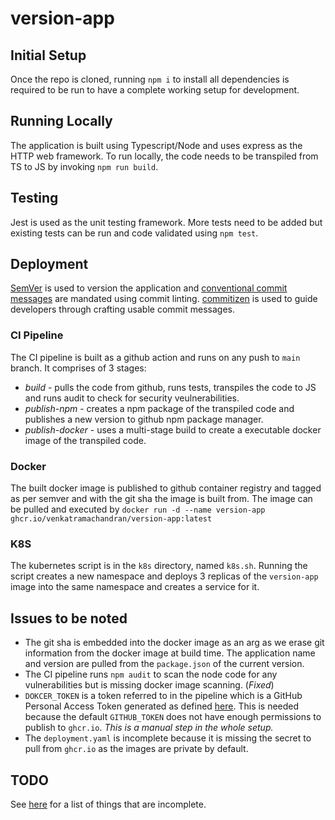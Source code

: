 # version-app
## Initial Setup
Once the repo is cloned, running `npm i` to install all dependencies is required to be run to have a complete working setup for development.

## Running Locally
The application is built using Typescript/Node and uses express as the HTTP web framework. To run locally, the code needs to be transpiled from TS to JS by invoking `npm run build`. 

## Testing
Jest is used as the unit testing framework. More tests need to be added but existing tests can be run and code validated using `npm test`.

## Deployment
[SemVer](https://semver.org/) is used to version the application and [conventional commit messages](https://www.conventionalcommits.org/en/v1.0.0/#summary) are mandated using commit linting. [commitizen](https://github.com/commitizen/cz-cli) is used to guide developers through crafting usable commit messages. 

### CI Pipeline

The CI pipeline is built as a github action and runs on any push to `main` branch. It comprises of 3 stages:
 - *build* - pulls the code from github, runs tests, transpiles the code to JS and runs audit to check for security veulnerabilities.
 - *publish-npm* - creates a npm package of the transpiled code and publishes a new version to github npm package manager.
 - *publish-docker* - uses a multi-stage build to create a executable docker image of the transpiled code.


### Docker
The built docker image is published to github container registry and tagged as per semver and with the git sha the image is built from. The image can be pulled and executed by `docker run -d --name version-app ghcr.io/venkatramachandran/version-app:latest`

### K8S
The kubernetes script is in the `k8s` directory, named `k8s.sh`. Running the script creates a new namespace and deploys 3 replicas of the `version-app` image into the same namespace and creates a service for it.

## Issues to be noted
 - The git sha is embedded into the docker image as an arg as we erase git information from the docker image at build time. The application name and version are pulled from the `package.json` of the current version.
 - The CI pipeline runs `npm audit` to scan the node code for any vulnerabilities but is missing docker image scanning. (*Fixed*)
 - `DOKCER_TOKEN` is a token referred to in the pipeline which is a GitHub Personal Access Token generated as defined [here](https://docs.github.com/en/free-pro-team@latest/github/authenticating-to-github/creating-a-personal-access-token). This is needed because the default `GITHUB_TOKEN` does not have enough permissions to publish to `ghcr.io`. *This is a manual step in the whole setup.*
 - The `deployment.yaml` is incomplete because it is missing the secret to pull from `ghcr.io` as the images are private by default.

## TODO
See [here](TODO.md) for a list of things that are incomplete.